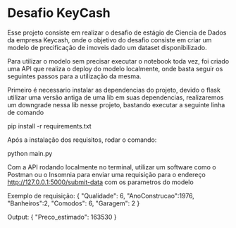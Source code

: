 # Desafio KeyCash
Esse projeto consiste em realizar o desafio de estágio de Ciencia de Dados da empresa Keycash, onde o objetivo do desafio consiste em criar um modelo de precificação de imoveis dado um dataset disponibilizado.

Para utilizar o modelo sem precisar executar o notebook toda vez, foi criado uma API que realiza o deploy do modelo localmente, onde basta seguir os seguintes passos para a utilização da mesma.

Primeiro é necessario instalar as dependencias do projeto, devido o flask utilizar uma versão antiga de uma lib em suas dependencias, realizaremos um downgrade nessa lib nesse projeto, bastando executar a seguinte linha de comando

pip install -r requirements.txt

Após a instalação dos requisitos, rodar o comando:

 python main.py

 Com a API rodando localmente no terminal, utilizar um software como o Postman ou o Insomnia para enviar uma requisição para o endereço
    http://127.0.0.1:5000/submit-data com os parametros do modelo


Exemplo de requisição:
{
	"Qualidade": 6,
	"AnoConstrucao":1976,
	"Banheiros":2,
	"Comodos": 6,
	"Garagem": 2
}

Output:
{
  "Preco_estimado": 163530
}
